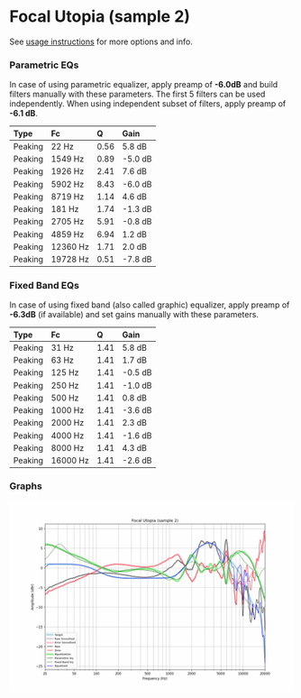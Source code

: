# Focal Utopia (sample 2)
See [usage instructions](https://github.com/jaakkopasanen/AutoEq#usage) for more options and info.

### Parametric EQs
In case of using parametric equalizer, apply preamp of **-6.0dB** and build filters manually
with these parameters. The first 5 filters can be used independently.
When using independent subset of filters, apply preamp of **-6.1 dB**.

| Type    | Fc       |    Q | Gain    |
|:--------|:---------|:-----|:--------|
| Peaking | 22 Hz    | 0.56 | 5.8 dB  |
| Peaking | 1549 Hz  | 0.89 | -5.0 dB |
| Peaking | 1926 Hz  | 2.41 | 7.6 dB  |
| Peaking | 5902 Hz  | 8.43 | -6.0 dB |
| Peaking | 8719 Hz  | 1.14 | 4.6 dB  |
| Peaking | 181 Hz   | 1.74 | -1.3 dB |
| Peaking | 2705 Hz  | 5.91 | -0.8 dB |
| Peaking | 4859 Hz  | 6.94 | 1.2 dB  |
| Peaking | 12360 Hz | 1.71 | 2.0 dB  |
| Peaking | 19728 Hz | 0.51 | -7.8 dB |

### Fixed Band EQs
In case of using fixed band (also called graphic) equalizer, apply preamp of **-6.3dB**
(if available) and set gains manually with these parameters.

| Type    | Fc       |    Q | Gain    |
|:--------|:---------|:-----|:--------|
| Peaking | 31 Hz    | 1.41 | 5.8 dB  |
| Peaking | 63 Hz    | 1.41 | 1.7 dB  |
| Peaking | 125 Hz   | 1.41 | -0.5 dB |
| Peaking | 250 Hz   | 1.41 | -1.0 dB |
| Peaking | 500 Hz   | 1.41 | 0.8 dB  |
| Peaking | 1000 Hz  | 1.41 | -3.6 dB |
| Peaking | 2000 Hz  | 1.41 | 2.3 dB  |
| Peaking | 4000 Hz  | 1.41 | -1.6 dB |
| Peaking | 8000 Hz  | 1.41 | 4.3 dB  |
| Peaking | 16000 Hz | 1.41 | -2.6 dB |

### Graphs
![](./Focal%20Utopia%20(sample%202).png)